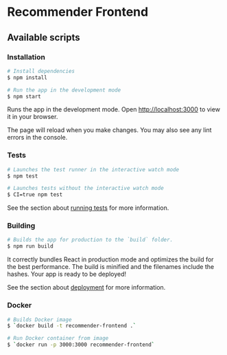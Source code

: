 # Recommender Frontend

## Available scripts


### Installation

```bash
# Install dependencies
$ npm install

# Run the app in the development mode
$ npm start
```

Runs the app in the development mode. Open [http://localhost:3000](http://localhost:3000) to view it in your browser.

The page will reload when you make changes. You may also see any lint errors in the console.

### Tests

```bash
# Launches the test runner in the interactive watch mode
$ npm test

# Launches tests without the interactive watch mode
$ CI=true npm test
```
See the section about [running tests](https://facebook.github.io/create-react-app/docs/running-tests) for more information.

### Building

```bash
# Builds the app for production to the `build` folder.
$ npm run build
```
It correctly bundles React in production mode and optimizes the build for the best performance. The build is minified and the filenames include the hashes. Your app is ready to be deployed!

See the section about [deployment](https://facebook.github.io/create-react-app/docs/deployment) for more information.

### Docker

```bash
# Builds Docker image
$ `docker build -t recommender-frontend .`

# Run Docker container from image
$ `docker run -p 3000:3000 recommender-frontend`
```
